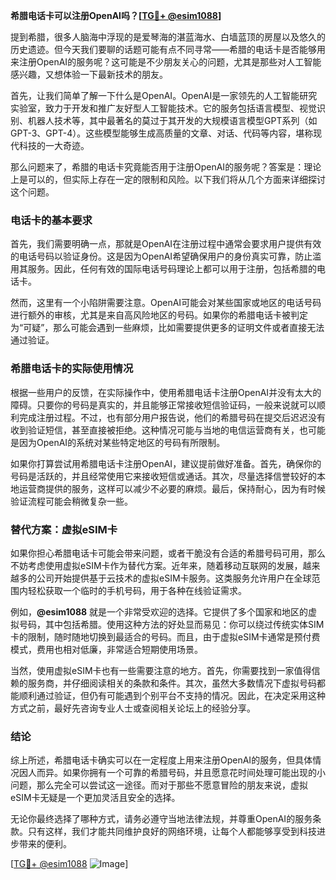 **希腊电话卡可以注册OpenAI吗？[[TG💪+ @esim1088](https://t.me/s/esim1088)]**

提到希腊，很多人脑海中浮现的是爱琴海的湛蓝海水、白墙蓝顶的房屋以及悠久的历史遗迹。但今天我们要聊的话题可能有点不同寻常——希腊的电话卡是否能够用来注册OpenAI的服务呢？这可能是不少朋友关心的问题，尤其是那些对人工智能感兴趣，又想体验一下最新技术的朋友。

首先，让我们简单了解一下什么是OpenAI。OpenAI是一家领先的人工智能研究实验室，致力于开发和推广友好型人工智能技术。它的服务包括语言模型、视觉识别、机器人技术等，其中最著名的莫过于其开发的大规模语言模型GPT系列（如GPT-3、GPT-4）。这些模型能够生成高质量的文章、对话、代码等内容，堪称现代科技的一大奇迹。

那么问题来了，希腊的电话卡究竟能否用于注册OpenAI的服务呢？答案是：理论上是可以的，但实际上存在一定的限制和风险。以下我们将从几个方面来详细探讨这个问题。

### 电话卡的基本要求

首先，我们需要明确一点，那就是OpenAI在注册过程中通常会要求用户提供有效的电话号码以验证身份。这是因为OpenAI希望确保用户的身份真实可靠，防止滥用其服务。因此，任何有效的国际电话号码理论上都可以用于注册，包括希腊的电话卡。

然而，这里有一个小陷阱需要注意。OpenAI可能会对某些国家或地区的电话号码进行额外的审核，尤其是来自高风险地区的号码。如果你的希腊电话卡被判定为“可疑”，那么可能会遇到一些麻烦，比如需要提供更多的证明文件或者直接无法通过验证。

### 希腊电话卡的实际使用情况

根据一些用户的反馈，在实际操作中，使用希腊电话卡注册OpenAI并没有太大的障碍。只要你的号码是真实的，并且能够正常接收短信验证码，一般来说就可以顺利完成注册过程。不过，也有部分用户报告说，他们的希腊号码在提交后迟迟没有收到验证短信，甚至直接被拒绝。这种情况可能与当地的电信运营商有关，也可能是因为OpenAI的系统对某些特定地区的号码有所限制。

如果你打算尝试用希腊电话卡注册OpenAI，建议提前做好准备。首先，确保你的号码是活跃的，并且经常使用它来接收短信或通话。其次，尽量选择信誉较好的本地运营商提供的服务，这样可以减少不必要的麻烦。最后，保持耐心，因为有时候验证流程可能会稍微复杂一些。

### 替代方案：虚拟eSIM卡

如果你担心希腊电话卡可能会带来问题，或者干脆没有合适的希腊号码可用，那么不妨考虑使用虚拟eSIM卡作为替代方案。近年来，随着移动互联网的发展，越来越多的公司开始提供基于云技术的虚拟eSIM卡服务。这类服务允许用户在全球范围内轻松获取一个临时的手机号码，用于各种在线验证需求。

例如，**@esim1088** 就是一个非常受欢迎的选择。它提供了多个国家和地区的虚拟号码，其中包括希腊。使用这种方法的好处显而易见：你可以绕过传统实体SIM卡的限制，随时随地切换到最适合的号码。而且，由于虚拟eSIM卡通常是预付费模式，费用也相对低廉，非常适合短期使用场景。

当然，使用虚拟eSIM卡也有一些需要注意的地方。首先，你需要找到一家值得信赖的服务商，并仔细阅读相关的条款和条件。其次，虽然大多数情况下虚拟号码都能顺利通过验证，但仍有可能遇到个别平台不支持的情况。因此，在决定采用这种方式之前，最好先咨询专业人士或查阅相关论坛上的经验分享。

### 结论

综上所述，希腊电话卡确实可以在一定程度上用来注册OpenAI的服务，但具体情况因人而异。如果你拥有一个可靠的希腊号码，并且愿意花时间处理可能出现的小问题，那么完全可以尝试这一途径。而对于那些不愿意冒险的朋友来说，虚拟eSIM卡无疑是一个更加灵活且安全的选择。

无论你最终选择了哪种方式，请务必遵守当地法律法规，并尊重OpenAI的服务条款。只有这样，我们才能共同维护良好的网络环境，让每个人都能够享受到科技进步带来的便利。

[[TG💪+ @esim1088](https://t.me/s/esim1088) ![Image](https://i.postimg.cc/4NQfJmqS/Snipaste-2025-05-13-00-14-12.png)]